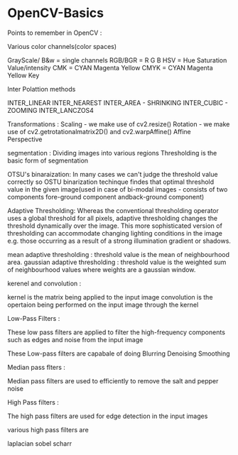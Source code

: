 # OpenCV-Basics


Points to remember in OpenCV :


Various color channels(color spaces)

GrayScale/ B&w = single channels
RGB/BGR   = R G B
HSV    = Hue Saturation Value/intensity
CMK    = CYAN Magenta Yellow
CMYK = CYAN Magenta Yellow Key



Inter Polattion methods 

INTER_LINEAR 
INTER_NEAREST
INTER_AREA              -               SHRINKING
INTER_CUBIC             -               ZOOMING
INTER_LANCZOS4


Transformations :
Scaling     -  we make use of cv2.resize()
Rotation    -  we make use of cv2.getrotationalmatrix2D() and cv2.warpAffine()
Affine        
Perspective 


segmentation : Dividing images into various regions
Thresholding is the basic form of segmentation



OTSU's binaraization: In many cases we can't judge the threshold value correctly so OSTU binarization techinque findes that optimal
threshold value in the given image(used in case of bi-modal images - consists of two components fore-ground component andback-ground component)


Adaptive Thresholding: Whereas the conventional thresholding operator uses a global threshold for all pixels, 
adaptive thresholding changes the threshold dynamically over the image. 
This more sophisticated version of thresholding can accommodate changing lighting conditions in the image
e.g. those occurring as a result of a strong illumination gradient or shadows.

mean adaptive thresholding : threshold value is the mean of neighbourhood area.
gaussian adaptive thresholding :  threshold value is the weighted sum of neighbourhood values where weights are a gaussian window.


kerenel and convolution :

kernel is the matrix being applied to the input image 
convolution is the opertaion being performed on the input image through the kernel


Low-Pass Filters :

These low pass filters are applied to filter the high-frequency components such as edges and noise from the input image

These Low-pass filters are capabale of doing 
Blurring 
Denoising
Smoothing

Median pass flters :

Median pass filters are used to efficiently to remove the salt and pepper noise

High Pass filters :

The high pass filters are used for edge detection in the input images 

various high pass filters are 

laplacian
sobel
scharr
